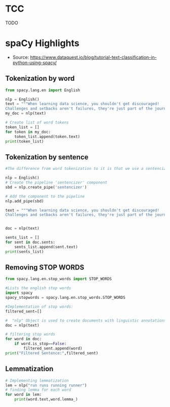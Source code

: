 # TCC
TODO



# spaCy Highlights

* Source: https://www.dataquest.io/blog/tutorial-text-classification-in-python-using-spacy/


## Tokenization by word
```Python
from spacy.lang.en import English

nlp = English()
text = """When learning data science, you shouldn't get discouraged!
Challenges and setbacks aren't failures, they're just part of the journey. You've got this!"""
my_doc = nlp(text)

# Create list of word tokens
token_list = []
for token in my_doc:
    token_list.append(token.text)
print(token_list)
```
## Tokenization by sentence
```Python
#The difference from word tokenization to it is that we use a sentencizer pipe

nlp = English()
# Create the pipeline 'sentencizer' component
sbd = nlp.create_pipe('sentencizer')

# Add the component to the pipeline
nlp.add_pipe(sbd)

text = """When learning data science, you shouldn't get discouraged!
Challenges and setbacks aren't failures, they're just part of the journey. You've got this!"""


doc = nlp(text)

sents_list = []
for sent in doc.sents:
    sents_list.append(sent.text)
print(sents_list)
```



## Removing STOP WORDS
```Python
from spacy.lang.en.stop_words import STOP_WORDS

#Lists the english stop words
import spacy
spacy_stopwords = spacy.lang.en.stop_words.STOP_WORDS

#Implementation of stop words:
filtered_sent=[]

#  "nlp" Object is used to create documents with linguistic annotations.
doc = nlp(text)

# filtering stop words
for word in doc:
    if word.is_stop==False:
        filtered_sent.append(word)
print("Filtered Sentence:",filtered_sent)
```
## Lemmatization
```Python
# Implementing lemmatization
lem = nlp("run runs running runner")
# finding lemma for each word
for word in lem:
    print(word.text,word.lemma_)
```
